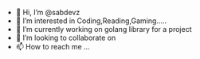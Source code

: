 - 👋 Hi, I’m @sabdevz
- 👀 I’m interested in Coding,Reading,Gaming.....
- 🌱 I’m currently working on golang library for a project
- 💞️ I’m looking to collaborate on 
- 📫 How to reach me ...

<!---
sabdevz/sabdevz is a ✨ special ✨ repository because its `README.md` (this file) appears on your GitHub profile.
You can click the Preview link to take a look at your changes.
--->
